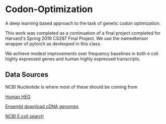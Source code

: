 # Codon-Optimization

A deep learning based approach to the task of genetic codon optimization.

This work was completed as a continuation of a final project completed for Harvard's Spring 2019 CS287 Final Project. We use the namedtensor wrapper of pytorch as devleoped in this class. 

We achieve modest improvements over frequency baselines in both e coli highly expressed genes and human highly expressed transcripts. 

## Data Sources

NCBI Nucleotide is where most of these should be coming from

[Human HEG](https://www.tau.ac.il/~elieis/HKG/)
 
[Ensembl download cDNA genomes](https://bacteria.ensembl.org/info/website/ftp/index.html)


[NCBI E.coli search](https://www.ncbi.nlm.nih.gov/search/all/?term=escherichia%20coli)
